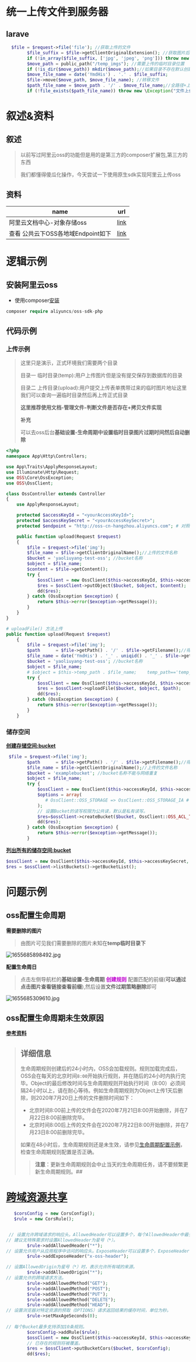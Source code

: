# 统一上传文件到服务器

## larave

```php
  $file = $request->file('file'); //获取上传的文件
        $file_suffix = $file->getClientOriginalExtension(); //获取图片后缀(jpg,png)
        if (!in_array($file_suffix, ['jpg', 'jpeg', 'png'])) throw new \Exception("图片后缀必须是图片格式");
        $move_path = public_path("/temp_imgs"); //需要上传的临时目录位置
        if (!is_dir($move_path)) mkdir($move_path);//如果目录不存在默认创建一个
        $move_file_name = date('YmdHis') . '.' . $file_suffix;
        $file->move($move_path, $move_file_name); //转移文件
        $path_file_name = $move_path . '/' . $move_file_name;//全路径+上传的文件名
        if (!file_exists($path_file_name)) throw new \Exception("文件上传失败");

```



# 叙述&资料

 ## 叙述

> 以前写过阿里云oss的功能但是用的是第三方的composer扩展包,第三方的东西
>
> 我们都懂得傻瓜化操作，今天尝试一下使用原生sdk实现阿里云上传oss

## 资料

| name                               | url                                                          |
| ---------------------------------- | ------------------------------------------------------------ |
| 阿里云文档中心-对象存储oss         | [link](https://help.aliyun.com/document_detail/85580.html)   |
| 查看 公共云下OSS各地域Endpoint如下 | [link](https://help.aliyun.com/document_detail/31837.htm?spm=a2c4g.11186623.0.0.605c273bVxKtaM#concept-zt4-cvy-5db) |

# 逻辑示例

## 安装阿里云oss

- 使用composer[安装](https://help.aliyun.com/document_detail/85580.html?spm=a2c4g.11186623.6.1006.6ea926fdpa6BHm)

```php
composer require aliyuncs/oss-sdk-php
```

## 代码示例

###  上传示例

> 这里只是演示，正式环境我们需要两个目录 
>
> 目录一 临时目录(temp):用户上传图片但是没有提交保存到数据库的目录
>
> 目录二 上传目录(upload):用户提交上传表单携带过来的临时图片地址这里我们可以查询一遍临时目录然后再上传正式目录
>
> **这里推荐使用文档-管理文件-判断文件是否存在+拷贝文件实现**
>
> **补充**
>
> 可以去oss后台**基础设置-生命周期中设置临时目录图片过期时间然后自动删除**

```php
<?php
namespace App\Http\Controllers;

use App\Traits\ApplyResponseLayout;
use Illuminate\Http\Request;
use OSS\Core\OssException;
use OSS\OssClient;

class OssController extends Controller
{
    use ApplyResponseLayout;

    protected $accessKeyId = "<yourAccessKeyId>";
    protected $accessKeySecret = "<yourAccessKeySecret>";
    protected $endpoint = "http://oss-cn-hangzhou.aliyuncs.com"; # 对照表 https://help.aliyun.com/document_detail/31837.html

    public function upload(Request $request)
    {
        $file = $request->file('img');
        $file_name = $file->getClientOriginalName();//上传的文件名称
        $bucket = 'yaoliuyang-test-oss'; //bucket名称
        $object = $file_name;
        $content = $file->getContent();
        try {
            $ossClient = new OssClient($this->accessKeyId, $this->accessKeySecret, $this->endpoint);
            $res = $ossClient->putObject($bucket, $object, $content);
            dd($res);
        } catch (OssException $exception) {
            return $this->error($exception->getMessage());
        }
    }
}

# uploadFile() 方法上传
public function upload(Request $request)
    {
        $file = $request->file('img');
        $path      = $file->getPath() . '/' . $file->getFilename();//得到文件主机上的地址
        $file_name = date('YmdHis') . '_' . uniqid() . '_' . $file->getClientOriginalName();//上传的文件名称
        $bucket = 'yaoliuyang-test-oss'; //bucket名称
        $object = $file_name;
        # $object = $this->temp_path . $file_name;    temp_path=='temp_img/' 可配置化
        try {
            $ossClient = new OssClient($this->accessKeyId, $this->accessKeySecret, $this->endpoint);
            $res = $ossClient->uploadFile($bucket, $object, $path);
            dd($res);
        } catch (OssException $exception) {
            return $this->error($exception->getMessage());
        }
    }
```



### 储存空间

[**创建存储空间:bucket**](https://help.aliyun.com/document_detail/32102.html)

```php
 $file = $request->file('img');
        $path      = $file->getPath() . '/' . $file->getFilename();//得到文件主机上的地址
        $file_name = $file->getClientOriginalName();//上传的文件名称
        $bucket = 'examplebucket'; //bucket名称不能与网络重复
        $object = $file_name;
        try {
            $ossClient = new OssClient($this->accessKeyId, $this->accessKeySecret, $this->endpoint);
            $options = array(
               # OssClient::OSS_STORAGE => OssClient::OSS_STORAGE_IA # 这里是设置低频访问类型(文件保存30天),默认是标准类型
            );
            // 设置Bucket的读写权限为公共读，默认是私有读写。
            $res=$ossClient->createBucket($bucket, OssClient::OSS_ACL_TYPE_PUBLIC_READ, $options);
            dd($res);
        } catch (OssException $exception) {
            return $this->error($exception->getMessage());
        }
```

[**列出所有的储存空间:bucket**](https://help.aliyun.com/document_detail/146332.html)

```php
$ossClient = new OssClient($this->accessKeyId, $this->accessKeySecret, $this->endpoint);
$res = $ossClient->listBuckets()->getBucketList();
```

# 问题示例

## oss配置生命周期

**需要删除的图片**

> 由图片可见我们需要删除的图片未知在**temp临时目录下**

![1655685898492.jpg](https://s2.loli.net/2022/06/20/1R3UpWJQor6eG28.png)

**配置生命周日**

> 点击左侧导航栏的**基础设置-生命周期** <font color="color=#dddd00">**创建规则**</font>  配置匹配的前缀(**可以通过点击图片查看链接查看前缀**),然后设置**文件过期策略删除**即可

![1655685309610.jpg](https://s2.loli.net/2022/06/20/lgOmPr7GVqCNYFs.png)







##  oss配置生命周期未生效原因

[**参考资料**](https://help.aliyun.com/document_detail/326351.html)

>## 详细信息
>
>生命周期规则创建后的24小时内，OSS会加载规则。规则加载完成后，OSS会在每天的北京时间`8:00`开始执行规则，并在随后的24小时内执行完毕。Object的最后修改时间与生命周期规则开始执行时间（8:00）必须间隔24小时以上，请在耐心等待。例如生命周期规则为Object上传1天后删除，则2020年7月20日上传的文件删除时间如下：
>
>- 北京时间8:00前上传的文件会在2020年7月21日8:00开始删除，并在7月22日8:00前删除完毕。
>- 北京时间8:00后上传的文件会在2020年7月22日8:00开始删除，并在7月23日8:00前删除完毕。
>
>如果在48小时后，生命周期规则还是未生效，请参见[生命周期配置示例](https://help.aliyun.com/document_detail/160576.htm)，检查生命周期规则配置是否正确。
>
>> **注意**：更新生命周期规则会中止当天的生命周期任务，请不要频繁更新生命周期规则。##



# [跨域资源共享](https://help.aliyun.com/document_detail/32110.html)

```php
   $corsConfig = new CorsConfig();
   $rule = new CorsRule();


 // 设置允许跨域请求的响应头。AllowedHeader可以设置多个，每个AllowedHeader中最多只能使用一个通配符星号（*）。
// 建议无特殊需求时设置AllowedHeader为星号（*）。
        $rule->addAllowedHeader("*");
// 设置允许用户从应用程序中访问的响应头。ExposeHeader可以设置多个，ExposeHeader中不支持使用通配符星号（*）。
        $rule->addExposeHeader("x-oss-header");

// 设置AllowedOrigin为星号（*）时，表示允许所有域的来源。
        $rule->addAllowedOrigin("*");
// 设置允许的跨域请求方法。
        $rule->addAllowedMethod("GET");
        $rule->addAllowedMethod("POST");
        $rule->addAllowedMethod("PUT");
        $rule->addAllowedMethod("DELETE");
        $rule->addAllowedMethod("HEAD");
// 设置浏览器对特定资源的预取（OPTIONS）请求返回结果的缓存时间，单位为秒。
        $rule->setMaxAgeSeconds(0);
        
// 每个Bucket最多支持添加10条规则。
        $corsConfig->addRule($rule);
        $ossClient = new OssClient($this->accessKeyId, $this->accessKeySecret, $this->endpoint);
        // 已存在的规则将被覆盖。
        $res = $ossClient->putBucketCors($bucket, $corsConfig);
        dd($res);
```



